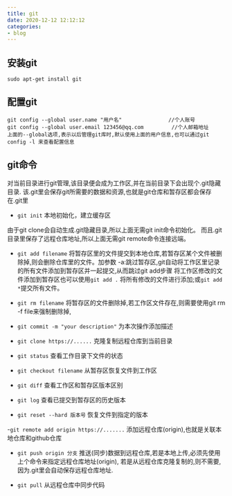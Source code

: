 ```yaml
---
title: git
date: 2020-12-12 12:12:12
categories:
- blog 
---
```


## 安装git
`sudo apt-get install git`
## 配置git
```
git config --global user.name "用户名"               //个人账号
git config --global user.email 123456@qq.com         //个人邮箱地址
上面的--global选项,表示以后管理git库时,默认使用上面的用户信息,也可以通过git config -l 来查看配置信息
```

## git命令

对当前目录进行git管理,该目录便会成为工作区,并在当前目录下会出现个.git隐藏目录.
该.git里会保存git所需要的数据和资源,也就是git仓库和暂存区都会保存在.git里

- `git init` 本地初始化，建立缓存区

由于git clone会自动生成.git隐藏目录,所以上面无需git init命令初始化。
而且.git目录里保存了远程仓库地址,所以上面无需git remote命令连接远端。


-  `git add filename`
将暂存区里的文件提交到本地仓库,若暂存区某个文件被删除掉,则会删除仓库里的文件。加参数 -a:跳过暂存区,git自动将工作区里记录的所有文件添加到暂存区并一起提交,从而跳过git add步骤
将工作区修改的文件添加到暂存区也可以使用`git add .`  将所有修改的文件进行添加;或`git add *`提交所有文件。

- `git rm filename`
将暂存区的文件删除掉,若工作区文件存在,则需要使用git rm -f file来强制删除掉,

- `git commit -m "your description"`
为本次操作添加描述


- `git clone https://......`
克隆复制远程仓库到当前目录

- `git status`
查看工作目录下文件的状态

- `git checkout filename`
从暂存区恢复文件到工作区

- `git diff`
查看工作区和暂存区版本区别

- `git log`
查看已提交到暂存区的历史版本

- `git reset --hard 版本号`
恢复文件到指定的版本
 

-`git remote add origin https://.......`
添加远程仓库(origin),也就是关联本地仓库和github仓库

- `git push origin 分支`
推送(同步)数据到远程仓库,若是本地上传,必须先使用上个命令来指定远程仓库地址(origin),
若是从远程仓库克隆复制的,则不需要,因为.git里会自动保存远程仓库地址.

- `git pull`
从远程仓库中同步代码


